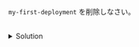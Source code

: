 `my-first-deployment` を削除しなさい。


<br>
<details><summary>Solution</summary>
<br>

```plain
k delete deployment my-first-deployment
```{{exec}}

</details>
